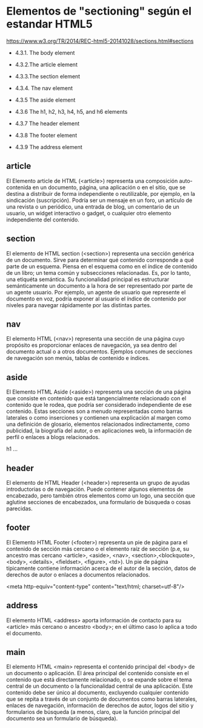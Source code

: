 # Elementos de "sectioning" según el estandar HTML5 #

https://www.w3.org/TR/2014/REC-html5-20141028/sections.html#sections

- 4.3.1. The body element

- 4.3.2.The article element

- 4.3.3.The section element

- 4.3.4. The nav element

- 4.3.5 The aside element

- 4.3.6 The h1, h2, h3, h4, h5, and h6 elements

- 4.3.7 The header element

- 4.3.8 The footer element

- 4.3.9 The address element

## article ##

El Elemento article de HTML (&lt;article>) representa una composición auto-contenida en un documento, página, una aplicación o en el sitio, que se destina a distribuir de forma independiente o reutilizable, por ejemplo, en la sindicación (suscripción). Podría ser un mensaje en un foro, un artículo de una revista o un periódico, una entrada de blog, un comentario de un usuario, un widget interactivo o gadget, o cualquier otro elemento independiente del contenido.

## section ##

El elemento de HTML section (&lt;section>) representa una sección genérica de un documento. Sirve para determinar qué contenido corresponde a qué parte de un esquema. Piensa en el esquema como en el índice de contenido de un libro; un tema común y subsecciones relacionadas.  Es, por lo tanto, una etiquéta semántica. Su funcionalidad principal es estructurar semánticamente un documento a la hora de ser representado por parte de un agente usuario. Por ejemplo, un agente de usuario que represente el documento en voz, podría exponer al usuario el índice de contenido por niveles para navegar rápidamente por las distintas partes.

## nav ##

El elemento HTML (&lt;nav>) representa una sección de una página cuyo propósito es proporcionar enlaces de navegación, ya sea dentro del documento actual o a otros documentos. Ejemplos comunes de secciones de navegación son menús, tablas de contenido e índices.

## aside ##

El Elemento HTML Aside (&lt;aside>) representa una sección de una página que consiste en contenido que está tangencialmente relacionado con el contenido que le rodea, que podría ser considerado independiente de ese contenido. Estas secciones son a menudo representadas como barras laterales o como inserciones y contienen una explicación al margen como una definición de glosario, elementos relacionados indirectamente, como publicidad, la biografía del autor, o en aplicaciones web, la información de perfil o enlaces a blogs relacionados.

h1 ...

## header ##

El elemento de HTML Header (&lt;header>) representa un grupo de ayudas introductorias o de navegación. Puede contener algunos elementos de encabezado, pero también otros elementos como un logo, una sección que aglutine secciones de encabezados, una formulario de búsqueda o cosas parecidas.

## footer ##

El Elemento HTML Footer (&lt;footer>) representa un pie de página para el contenido de sección más cercano o el elemento  raíz de sección (p.e, su ancestro mas cercano &lt;article>, &lt;aside>, &lt;nav>, &lt;section>,&lt;blockquote>, &lt;body>, &lt;details>, &lt;fieldset>, &lt;figure>, &lt;td>). Un pie de página típicamente contiene información acerca de el autor de la sección, datos de derechos de autor o enlaces a documentos relacionados.

&lt;meta http-equiv="content-type" content="text/html; charset=utf-8"/>

## address ##

El elemento HTML &lt;address> aporta información de contacto para su &lt;article> más cercano o ancestro &lt;body>; en el último caso lo aplica a todo el documento.

## main ##

El elemento HTML &lt;main>  representa el contenido principal del &lt;body> de un documento o aplicación. El área principal del contenido consiste en el contenido que está directamente relacionado, o se expande sobre el tema central de un documento o la funcionalidad central de una aplicación. Este contenido debe ser único al documento, excluyendo cualquier contenido que se repita a través de un conjunto de documentos como barras laterales, enlaces de navegación, información de derechos de autor, logos del sitio y formularios de búsqueda (a menos, claro, que la función principal del documento sea un formulario de búsqueda).
